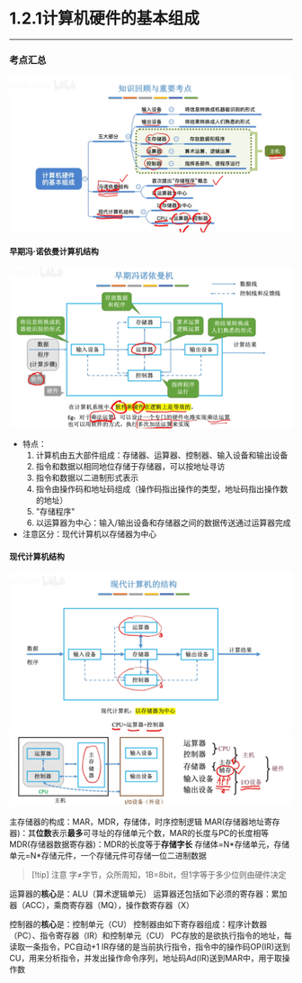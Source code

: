 # 1.2.1计算机硬件的基本组成

---

### 考点汇总

![](assets/Pasted%20image%2020250304230140.png)


#### 早期冯·诺依曼计算机结构

![](assets/Pasted%20image%2020250304230242.png)

- 特点：
	1. 计算机由五大部件组成：存储器、运算器、控制器、输入设备和输出设备
	2. 指令和数据以相同地位存储于存储器，可以按地址寻访
	3. 指令和数据以二进制形式表示
	4. 指令由操作码和地址码组成（操作码指出操作的类型，地址码指出操作数的地址）
	5. "存储程序"
	6. 以运算器为中心：输入/输出设备和存储器之间的数据传送通过运算器完成
- 注意区分：现代计算机以存储器为中心
#### 现代计算机结构

![](assets/Pasted%20image%2020250304230541.png)
![](assets/Pasted%20image%2020250304230559.png)

主存储器的构成：MAR，MDR，存储体，时序控制逻辑
	MAR(存储器地址寄存器)：其**位数**表示**最多**可寻址的存储单元个数，MAR的长度与PC的长度相等
	MDR(存储器数据寄存器)：MDR的长度等于**存储字长**
	存储体=N\*存储单元，存储单元=N\*存储元件，一个存储元件可存储一位二进制数据

>[!tip] 注意
>字$\neq$字节，众所周知，1B=8bit，但1字等于多少位则由硬件决定

运算器的**核心**是：ALU（算术逻辑单元）
运算器还包括如下必须的寄存器：累加器（ACC），乘商寄存器（MQ），操作数寄存器（X）

控制器的**核心**是：控制单元（CU）
控制器由如下寄存器组成：程序计数器（PC）、指令寄存器（IR）和控制单元（CU）
PC存放的是欲执行指令的地址，每读取一条指令，PC自动+1
IR存储的是当前执行指令，指令中的操作码OP(IR)送到CU，用来分析指令，并发出操作命令序列，地址码Ad(IR)送到MAR中，用于取操作数